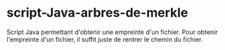 # script-Java-arbres-de-merkle
Script Java permettant d'obtenir une empreinte d'un fichier.
Pour obtenir l'empreinte d'un fichier, il suffit juste de rentrer le chemin du fichier.
